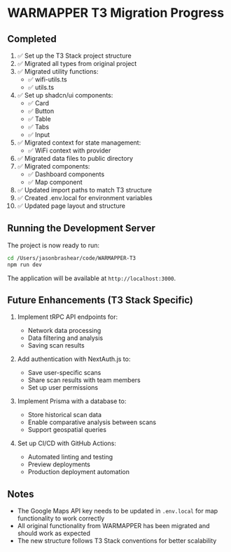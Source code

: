 # WARMAPPER T3 Migration Progress

## Completed

1. ✅ Set up the T3 Stack project structure
2. ✅ Migrated all types from original project
3. ✅ Migrated utility functions:
   - ✅ wifi-utils.ts 
   - ✅ utils.ts
4. ✅ Set up shadcn/ui components:
   - ✅ Card
   - ✅ Button
   - ✅ Table
   - ✅ Tabs
   - ✅ Input
5. ✅ Migrated context for state management:
   - ✅ WiFi context with provider
6. ✅ Migrated data files to public directory
7. ✅ Migrated components:
   - ✅ Dashboard components
   - ✅ Map component
8. ✅ Updated import paths to match T3 structure
9. ✅ Created .env.local for environment variables
10. ✅ Updated page layout and structure

## Running the Development Server

The project is now ready to run:

```bash
cd /Users/jasonbrashear/code/WARMAPPER-T3
npm run dev
```

The application will be available at `http://localhost:3000`.

## Future Enhancements (T3 Stack Specific)

1. Implement tRPC API endpoints for:
   - Network data processing
   - Data filtering and analysis
   - Saving scan results

2. Add authentication with NextAuth.js to:
   - Save user-specific scans
   - Share scan results with team members
   - Set up user permissions

3. Implement Prisma with a database to:
   - Store historical scan data
   - Enable comparative analysis between scans
   - Support geospatial queries

4. Set up CI/CD with GitHub Actions:
   - Automated linting and testing
   - Preview deployments
   - Production deployment automation

## Notes

- The Google Maps API key needs to be updated in `.env.local` for map functionality to work correctly
- All original functionality from WARMAPPER has been migrated and should work as expected
- The new structure follows T3 Stack conventions for better scalability